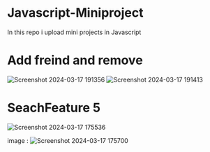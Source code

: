 # Javascript-Miniproject
In this repo i upload mini projects in Javascript

 # Add freind and remove
 

![Screenshot 2024-03-17 191356](https://github.com/AjeetkumarYadav07/Javascript-Miniproject/assets/156670687/a8c3f022-71aa-49d9-95ba-186543da6ed8)
![Screenshot 2024-03-17 191413](https://github.com/AjeetkumarYadav07/Javascript-Miniproject/assets/156670687/7bd97294-3560-408e-9178-f9bc1c56b20c)

  # SeachFeature 5

     
![Screenshot 2024-03-17 175536](https://github.com/AjeetkumarYadav07/Javascript-Miniproject/assets/156670687/0ac31727-a088-4a9a-8686-0d842a7b3103)

   image : ![Screenshot 2024-03-17 175700](https://github.com/AjeetkumarYadav07/Javascript-Miniproject/assets/156670687/a722a6c9-64ca-42f1-9136-9874369ee1c9)

